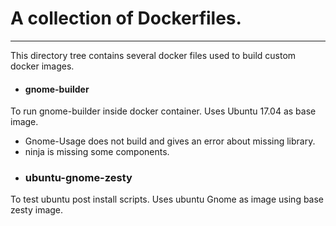 # A collection of Dockerfiles.
---
This directory tree contains several docker files used to build custom docker images.
* ####  gnome-builder
 To run gnome-builder inside docker container. Uses Ubuntu  17.04 as base image.
 - Gnome-Usage does not build and gives an error about missing library.
 - ninja is missing some components.
* ### ubuntu-gnome-zesty
To test ubuntu post install scripts. Uses ubuntu Gnome as image using base zesty image.

